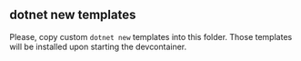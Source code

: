 ## dotnet new templates

Please, copy custom `dotnet new` templates into this folder.
Those templates will be installed upon starting the devcontainer.